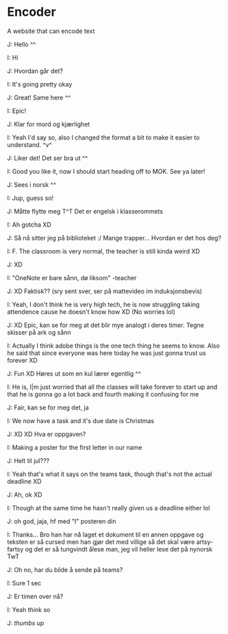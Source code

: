 # Encoder
A website that can encode text

J: Hello ^^

I: Hi

J: Hvordan går det?

I: It's going pretty okay

J: Great! Same here ^^

I: Epic!

J: Klar for mord og kjærlighet

I: Yeah I'd say so, also I changed the format a bit to make it easier to understand. ^v^

J: Liker det! Det ser bra ut ^^

I: Good you like it, now I should start heading off to MOK. See ya later!

J: Sees i norsk ^^

I: Jup, guess so!

J: Måtte flytte meg T^T Det er engelsk i klasserommets

I: Ah gotcha XD

J: Så nå sitter jeg på biblioteket :/ Mange trapper... Hvordan er det hos deg?

I: F. The classroom is very normal, the teacher is still kinda weird XD

J: XD

I: "OneNote er bare sånn, dø liksom" -teacher

J: XD Faktisk?? (sry sent sver, ser på mattevideo im induksjonsbevis)

I: Yeah, I don't think he is very high tech, he is now struggling taking attendence cause he doesn't know how  XD (No worries lol)

J: XD Epic, kan se for meg at det blir mye analogt i deres timer. Tegne skisser på ark og sånn

I: Actually I think adobe things is the one tech thing he seems to know. Also he said that since everyone was here today he was just gonna trust us forever XD

J: Fun XD Høres ut som en kul lærer egentlig ^^

I: He is, I|m just worried that all the classes will take forever to start up and that he is gonna go a lot back and fourth making it confusing for me

J: Fair, kan se for meg det, ja

I: We now have a task and it's due date is Christmas

J: XD XD Hva er oppgaven?

I: Making a poster for the first letter in our name

J: Helt til jul???

I: Yeah that's what it says on the teams task, though that's not the actual deadline XD

J: Ah, ok XD

I: Though at the same time he hasn't really given us a deadline either lol

J: oh god, jaja, hf med "I" posteren din

I: Thanks... Bro han har nå laget et dokument til en annen oppgave og teksten er så cursed men han gjør det med villige så det skal være artsy-fartsy og det er så tungvindt ålese man, jeg vil heller lese det på nynorsk TwT

J: Oh no, har du bilde å sende på teams?

I: Sure 1 sec

J: Er timen over nå?

I: Yeah think so

J: *thumbs up*
